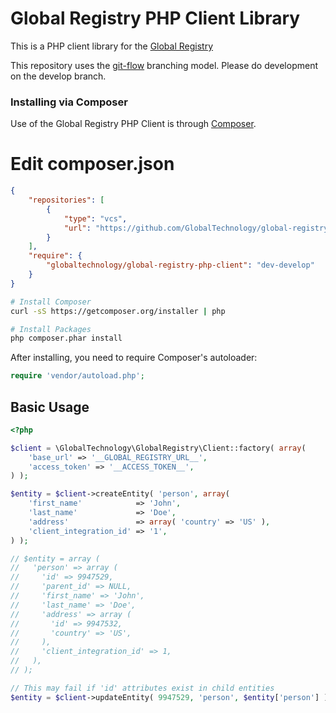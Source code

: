 Global Registry PHP Client Library
==================================

This is a PHP client library for the [Global Registry](https://github.com/CruGlobal/global_registry)

This repository uses the [git-flow](http://nvie.com/posts/a-successful-git-branching-model/) branching model. Please do development on the develop branch.

### Installing via Composer

Use of the Global Registry PHP Client is through [Composer](http://getcomposer.org).

# Edit composer.json

```json
{
    "repositories": [
        {
            "type": "vcs",
            "url": "https://github.com/GlobalTechnology/global-registry-php-client"
        }
    ],
    "require": {
        "globaltechnology/global-registry-php-client": "dev-develop"
    }
}
```

```bash
# Install Composer
curl -sS https://getcomposer.org/installer | php

# Install Packages
php composer.phar install
```

After installing, you need to require Composer's autoloader:

```php
require 'vendor/autoload.php';
```

Basic Usage
-----------

```php
<?php

$client = \GlobalTechnology\GlobalRegistry\Client::factory( array(
	'base_url' => '__GLOBAL_REGISTRY_URL__',
	'access_token' => '__ACCESS_TOKEN__',
) );

$entity = $client->createEntity( 'person', array(
	'first_name'            => 'John',
	'last_name'             => 'Doe',
	'address'               => array( 'country' => 'US' ),
	'client_integration_id' => '1',
) );

// $entity = array (
//   'person' => array (
//     'id' => 9947529,
//     'parent_id' => NULL,
//     'first_name' => 'John',
//     'last_name' => 'Doe',
//     'address' => array (
//       'id' => 9947532,
//       'country' => 'US',
//     ),
//     'client_integration_id' => 1,
//   ),
// );

// This may fail if 'id' attributes exist in child entities
$entity = $client->updateEntity( 9947529, 'person', $entity['person'] );
```
